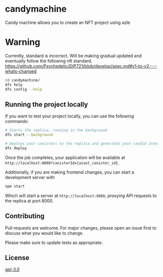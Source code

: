# candymachine
Candy machine allows you to create an NFT project using azle


# Warning
Currently, standard is incorrect. Will be making gradual updated and eventually follow the following nft standard.
https://github.com/Psychedelic/DIP721/blob/develop/spec.md#v1-to-v2----whats-changed

```bash
cd candymachine/
dfx help
dfx config --help
```

## Running the project locally

If you want to test your project locally, you can use the following commands:

```bash
# Starts the replica, running in the background
dfx start --background

# Deploys your canisters to the replica and generates your candid interface
dfx deploy
```

Once the job completes, your application will be available at `http://localhost:8000?canisterId={asset_canister_id}`.

Additionally, if you are making frontend changes, you can start a development server with

```bash
npm start
```

Which will start a server at `http://localhost:8080`, proxying API requests to the replica at port 8000.



## Contributing
Pull requests are welcome. For major changes, please open an issue first to discuss what you would like to change.

Please make sure to update tests as appropriate.

## License
[gpl-3.0](https://choosealicense.com/licenses/gpl-3.0/)